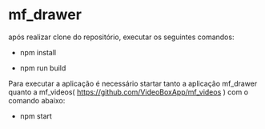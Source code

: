 # mf_drawer

após realizar clone do repositório, executar os seguintes comandos:

- npm install

- npm run build

Para executar a aplicação é necessário startar tanto a aplicação mf_drawer quanto a mf_videos( https://github.com/VideoBoxApp/mf_videos ) com o comando abaixo:

- npm start
